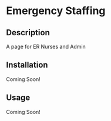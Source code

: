 # Emergency Staffing

## Description

A page for ER Nurses and Admin 

## Installation

Coming Soon!

## Usage

Coming Soon!

